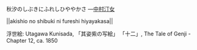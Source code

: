 秋汐のしぶきにふれしひややかさ
—[中村汀女](https://ja.wikipedia.org/wiki/中村汀女)

||akishio no shibuki ni fureshi hiyayakasa||

浮世絵: Utagawa Kunisada, 「其姿紫の写絵」 「十二」, The Tale of Genji - Chapter 12, ca. 1850